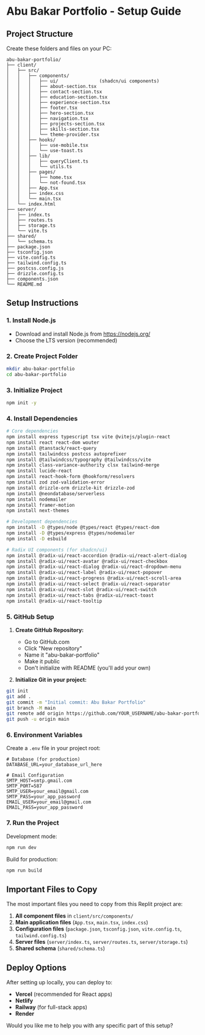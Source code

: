 # Abu Bakar Portfolio - Setup Guide

## Project Structure

Create these folders and files on your PC:

```
abu-bakar-portfolio/
├── client/
│   ├── src/
│   │   ├── components/
│   │   │   ├── ui/               (shadcn/ui components)
│   │   │   ├── about-section.tsx
│   │   │   ├── contact-section.tsx
│   │   │   ├── education-section.tsx
│   │   │   ├── experience-section.tsx
│   │   │   ├── footer.tsx
│   │   │   ├── hero-section.tsx
│   │   │   ├── navigation.tsx
│   │   │   ├── projects-section.tsx
│   │   │   ├── skills-section.tsx
│   │   │   └── theme-provider.tsx
│   │   ├── hooks/
│   │   │   ├── use-mobile.tsx
│   │   │   └── use-toast.ts
│   │   ├── lib/
│   │   │   ├── queryClient.ts
│   │   │   └── utils.ts
│   │   ├── pages/
│   │   │   ├── home.tsx
│   │   │   └── not-found.tsx
│   │   ├── App.tsx
│   │   ├── index.css
│   │   └── main.tsx
│   └── index.html
├── server/
│   ├── index.ts
│   ├── routes.ts
│   ├── storage.ts
│   └── vite.ts
├── shared/
│   └── schema.ts
├── package.json
├── tsconfig.json
├── vite.config.ts
├── tailwind.config.ts
├── postcss.config.js
├── drizzle.config.ts
├── components.json
└── README.md
```

## Setup Instructions

### 1. Install Node.js
- Download and install Node.js from https://nodejs.org/
- Choose the LTS version (recommended)

### 2. Create Project Folder
```bash
mkdir abu-bakar-portfolio
cd abu-bakar-portfolio
```

### 3. Initialize Project
```bash
npm init -y
```

### 4. Install Dependencies
```bash
# Core dependencies
npm install express typescript tsx vite @vitejs/plugin-react
npm install react react-dom wouter
npm install @tanstack/react-query
npm install tailwindcss postcss autoprefixer
npm install @tailwindcss/typography @tailwindcss/vite
npm install class-variance-authority clsx tailwind-merge
npm install lucide-react
npm install react-hook-form @hookform/resolvers
npm install zod zod-validation-error
npm install drizzle-orm drizzle-kit drizzle-zod
npm install @neondatabase/serverless
npm install nodemailer
npm install framer-motion
npm install next-themes

# Development dependencies
npm install -D @types/node @types/react @types/react-dom
npm install -D @types/express @types/nodemailer
npm install -D esbuild

# Radix UI components (for shadcn/ui)
npm install @radix-ui/react-accordion @radix-ui/react-alert-dialog
npm install @radix-ui/react-avatar @radix-ui/react-checkbox
npm install @radix-ui/react-dialog @radix-ui/react-dropdown-menu
npm install @radix-ui/react-label @radix-ui/react-popover
npm install @radix-ui/react-progress @radix-ui/react-scroll-area
npm install @radix-ui/react-select @radix-ui/react-separator
npm install @radix-ui/react-slot @radix-ui/react-switch
npm install @radix-ui/react-tabs @radix-ui/react-toast
npm install @radix-ui/react-tooltip
```

### 5. GitHub Setup

1. **Create GitHub Repository:**
   - Go to GitHub.com
   - Click "New repository"
   - Name it "abu-bakar-portfolio"
   - Make it public
   - Don't initialize with README (you'll add your own)

2. **Initialize Git in your project:**
```bash
git init
git add .
git commit -m "Initial commit: Abu Bakar Portfolio"
git branch -M main
git remote add origin https://github.com/YOUR_USERNAME/abu-bakar-portfolio.git
git push -u origin main
```

### 6. Environment Variables

Create a `.env` file in your project root:
```env
# Database (for production)
DATABASE_URL=your_database_url_here

# Email Configuration
SMTP_HOST=smtp.gmail.com
SMTP_PORT=587
SMTP_USER=your_email@gmail.com
SMTP_PASS=your_app_password
EMAIL_USER=your_email@gmail.com
EMAIL_PASS=your_app_password
```

### 7. Run the Project

Development mode:
```bash
npm run dev
```

Build for production:
```bash
npm run build
```

## Important Files to Copy

The most important files you need to copy from this Replit project are:

1. **All component files** in `client/src/components/`
2. **Main application files** (`App.tsx`, `main.tsx`, `index.css`)
3. **Configuration files** (`package.json`, `tsconfig.json`, `vite.config.ts`, `tailwind.config.ts`)
4. **Server files** (`server/index.ts`, `server/routes.ts`, `server/storage.ts`)
5. **Shared schema** (`shared/schema.ts`)

## Deploy Options

After setting up locally, you can deploy to:
- **Vercel** (recommended for React apps)
- **Netlify** 
- **Railway** (for full-stack apps)
- **Render**

Would you like me to help you with any specific part of this setup?
